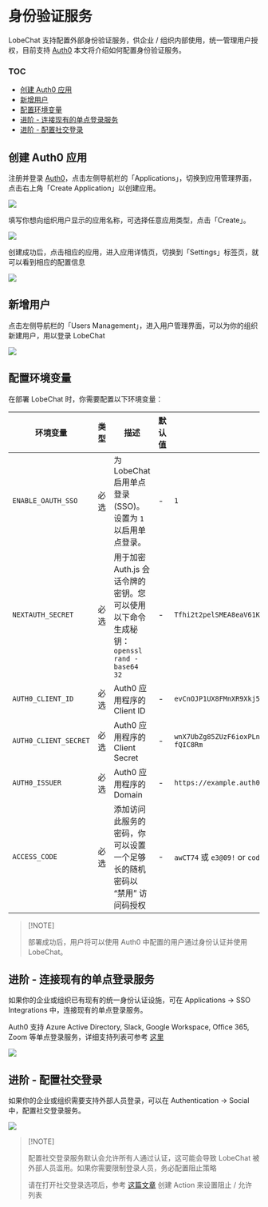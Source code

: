 # 身份验证服务

LobeChat 支持配置外部身份验证服务，供企业 / 组织内部使用，统一管理用户授权，目前支持 [Auth0][auth0-client-page] 本文将介绍如何配置身份验证服务。

### TOC

- [创建 Auth0 应用](#创建-auth0-应用)
- [新增用户](#新增用户)
- [配置环境变量](#配置环境变量)
- [进阶 - 连接现有的单点登录服务](#进阶---连接现有的单点登录服务)
- [进阶 - 配置社交登录](#进阶---配置社交登录)

## 创建 Auth0 应用

注册并登录 [Auth0][auth0-client-page]，点击左侧导航栏的「Applications」，切换到应用管理界面，点击右上角「Create Application」以创建应用。

![](https://github.com/CloudPassenger/lobe-chat/assets/30863298/1b405347-f4c3-4c55-82f6-47116f2210d0)

填写你想向组织用户显示的应用名称，可选择任意应用类型，点击「Create」。

![](https://github.com/CloudPassenger/lobe-chat/assets/30863298/75c92f85-3ad3-4473-a9c6-e667e28d428d)

创建成功后，点击相应的应用，进入应用详情页，切换到「Settings」标签页，就可以看到相应的配置信息

![](https://github.com/CloudPassenger/lobe-chat/assets/30863298/a1ed996b-95ef-4b7d-a50d-b4666eccfecb)

## 新增用户

点击左侧导航栏的「Users Management」，进入用户管理界面，可以为你的组织新建用户，用以登录 LobeChat

![](https://github.com/CloudPassenger/lobe-chat/assets/30863298/3b8127ab-dc4f-4ff9-a4cb-dec3ef0295cc)

## 配置环境变量

在部署 LobeChat 时，你需要配置以下环境变量：

| 环境变量              | 类型 | 描述                                                                                    | 默认值 | 示例                                                               |
| --------------------- | ---- | --------------------------------------------------------------------------------------- | ------ | ------------------------------------------------------------------ |
| `ENABLE_OAUTH_SSO`    | 必选 | 为 LobeChat 启用单点登录 (SSO)。设置为 `1` 以启用单点登录。                             | -      | `1`                                                                |
| `NEXTAUTH_SECRET`     | 必选 | 用于加密 Auth.js 会话令牌的密钥。您可以使用以下命令生成秘钥： `openssl rand -base64 32` | -      | `Tfhi2t2pelSMEA8eaV61KaqPNEndFFdMIxDaJnS1CUI=`                     |
| `AUTH0_CLIENT_ID`     | 必选 | Auth0 应用程序的 Client ID                                                              | -      | `evCnOJP1UX8FMnXR9Xkj5t0NyFn5p70P`                                 |
| `AUTH0_CLIENT_SECRET` | 必选 | Auth0 应用程序的 Client Secret                                                          | -      | `wnX7UbZg85ZUzF6ioxPLnJVEQa1Elbs7aqBUSF16xleBS5AdkVfASS49-fQIC8Rm` |
| `AUTH0_ISSUER`        | 必选 | Auth0 应用程序的 Domain                                                                 | -      | `https://example.auth0.com`                                        |
| `ACCESS_CODE`         | 必选 | 添加访问此服务的密码，你可以设置一个足够长的随机密码以 “禁用” 访问码授权                | -      | `awCT74` 或 `e3@09!` or `code1,code2,code3`                        |

> \[!NOTE]
>
> 部署成功后，用户将可以使用 Auth0 中配置的用户通过身份认证并使用 LobeChat。

## 进阶 - 连接现有的单点登录服务

如果你的企业或组织已有现有的统一身份认证设施，可在 Applications -> SSO Integrations 中，连接现有的单点登录服务。

Auth0 支持 Azure Active Directory, Slack, Google Workspace, Office 365, Zoom 等单点登录服务，详细支持列表可参考 [这里][auth0-sso-integrations]

![](https://github.com/CloudPassenger/lobe-chat/assets/30863298/32650f4f-d0b0-4843-b26d-d35bad11d8a3)

## 进阶 - 配置社交登录

如果你的企业或组织需要支持外部人员登录，可以在 Authentication -> Social 中，配置社交登录服务。

![](https://github.com/CloudPassenger/lobe-chat/assets/30863298/7b6f6a6c-2686-49d8-9dbd-0516053f1efa)

> \[!NOTE]
>
> 配置社交登录服务默认会允许所有人通过认证，这可能会导致 LobeChat 被外部人员滥用。如果你需要限制登录人员，务必配置阻止策略
>
> 请在打开社交登录选项后，参考 [这篇文章][auth0-login-actions-manual] 创建 Action 来设置阻止 / 允许 列表

[auth0-client-page]: https://manage.auth0.com/dashboard
[auth0-login-actions-manual]: https://auth0.com/blog/permit-or-deny-login-requests-using-auth0-actions/
[auth0-sso-integrations]: https://marketplace.auth0.com/features/sso-integrations
